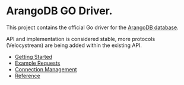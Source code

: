 # ArangoDB GO Driver.

This project contains the official Go driver for the [ArangoDB database](https://arangodb.com).

API and implementation is considered stable, more protocols (Velocystream) are being added within the existing API.

- [Getting Started](GettingStarted/README.md)
- [Example Requests](ExampleRequests/README.md)
- [Connection Management](ConnectionManagement/README.md)
- [Reference](https://godoc.org/github.com/arangodb/go-driver)
